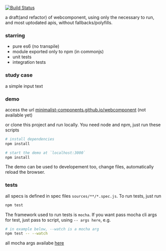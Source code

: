 [![Build Status](https://travis-ci.org/minimalist-components/webcomponent.svg?branch=master)](https://travis-ci.org/minimalist-components/webcomponent)

a draft(and refactor) of webcomponent, using only the necessary to run, and most uptodated apis, without fallbacks/polyfills.

### starring

- pure es6 (no transpile)
- module exported only to npm (in commonjs)
- unit tests
- integration tests

### study case

a simple input text


### demo

access the url [minimalist-components.github.io/webcomponent](http://minimalist-components.github.io/webcomponent) (not available yet)

or clone this project and run locally. You need node and npm, just run these scripts

```sh
# install dependencies
npm install
```

```sh
# start the demo at `localhost:3000`
npm install
```

The demo can be used to developement too, change files, automatically reload the browser.

### tests

all specs is defined in spec files `sources/**/*.spec.js`. 
To run tests, just run

```sh
npm test
```

The framework used to run tests is `mocha`. If you want pass mocha cli args for test, just pass to script, using `-- args here`, e.g.

```sh
# in example below, --watch is a mocha arg
npm test -- --watch
```

all mocha args availabe [here](https://mochajs.org/#usage)
